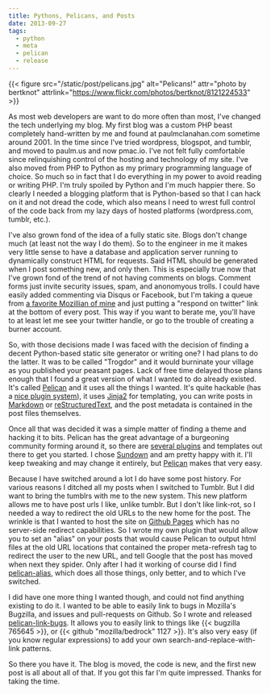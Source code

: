 ```yaml
---
title: Pythons, Pelicans, and Posts
date: 2013-09-27
tags: 
  - python
  - meta
  - pelican
  - release
---
```

{{< figure src="/static/post/pelicans.jpg" 
           alt="Pelicans!" 
           attr="photo by bertknot"
           attrlink="https://www.flickr.com/photos/bertknot/8121224533" >}}

As most web developers are want to do more often than most,
I've changed the tech underlying my blog. My first blog was
a custom PHP beast completely hand-written by me and found at
paulmclanahan.com sometime around 2001. In the time since
I've tried wordpress, blogspot, and tumblr, and moved to
paulm.us and now pmac.io. I've not felt fully
comfortable since relinquishing control of the hosting
and technology of my site. I've also moved from PHP to Python as my
primary programming language of choice. So much so in fact
that I do everything in my power to avoid reading
or writing PHP. I'm truly spoiled by Python and I'm much
happier there. So clearly I needed a blogging platform that is
Python-based so that I can hack on it and not dread
the code, which also means I need to wrest full control of the code
back from my lazy days of hosted platforms (wordpress.com, tumblr, etc.).

I've also grown fond of the idea of a fully static site.
Blogs don't change much (at least not the way I do them). So to the
engineer in me it makes very little sense to have a database and application
server running to dynamically construct HTML for requests. Said HTML should
be generated when I post something new, and only then. This is especially
true now that I've grown fond of the trend of not having comments on
blogs. Comment forms just invite security issues, spam, and anonomyous trolls.
I could have easily added commenting via Disqus or Facebook, but I'm
taking a queue from [a favorite Mozillian of mine](http://blog.seanmartell.com)
and just putting a "respond on twitter" link at the bottom of every post.
This way if you want to berate me, you'll have to at least let me see
your twitter handle, or go to the trouble of creating a burner account.

So, with those decisions made I was faced with the decision of finding a
decent Python-based static site generator or writing one? I had plans to
do the latter. It was to be called
"Trogdor" and it would burninate your village as you published your peasant pages. Lack
of free time delayed those plans enough that I found a great version of what
I wanted to do already existed. It's called [Pelican][] and it uses all the
things I wanted. It's quite hackable (has a [nice plugin system][plugins]), it uses
[Jinja2][] for templating, you can write posts in [Markdown][] or [reStructuredText][],
and the post metadata is contained in the post files themselves.

[Pelican]: http://getpelican.com/
[plugins]: http://docs.getpelican.com/en/latest/plugins.html
[Jinja2]: http://jinja.pocoo.org/
[Markdown]: http://daringfireball.net/projects/markdown/
[reStructuredText]: http://docutils.sourceforge.net/rst.html

Once all that was decided it was a simple matter of finding a theme and hacking
it to bits. Pelican has the great advantage of a burgeoning community forming
around it, so there are [several plugins](https://crate.io/?has_releases=on&q=pelican) and templates out there to get you started.
I chose [Sundown][] and am pretty happy with it. I'll keep tweaking and may change
it entirely, but [Pelican][] makes that very easy.

Because I have switched around a lot I do have some post history. For various reasons
I ditched all my posts when I switched to Tumblr. But I did want to bring the tumblrs
with me to the new system. This new platform allows me to have post urls I like, unlike tumblr.
But I don't like link-rot, so I needed a way to redirect the old URLs to the new home
for the post. The wrinkle is that I wanted to host the site on [Github Pages][] which
has no server-side redirect capabilities. So I wrote my own plugin that would allow
you to set an "alias" on your posts that would cause Pelican to output html files at
the old URL locations that contained the proper meta-refresh tag to redirect the user
to the new URL, and tell Google that the post has moved when next they spider. Only
after I had it working of course did I find [pelican-alias][], which does all those
things, only better, and to which I've switched.

[Sundown]: https://github.com/keningle/pelican-sundown
[Github Pages]: http://pages.github.com/
[pelican-alias]: https://github.com/Nitron/pelican-alias
[pelican-link-bugs]: https://github.com/pmclanahan/pelican-link-bugs

I did have one more thing I wanted though, and could not find anything existing to do it.
I wanted to be able to easily link to bugs in Mozilla's Bugzilla, and issues and pull-requests on
Github. So I wrote and released [pelican-link-bugs][]. It allows you to easily link to
things like {{< bugzilla 765645 >}}, or {{< github "mozilla/bedrock" 1127 >}}. It's also very easy (if you know
regular expressions) to add your own search-and-replace-with-link patterns.

So there you have it. The blog is moved, the code is new, and the first new post is
all about all of that. If you got this far I'm quite impressed. Thanks for taking the time.

